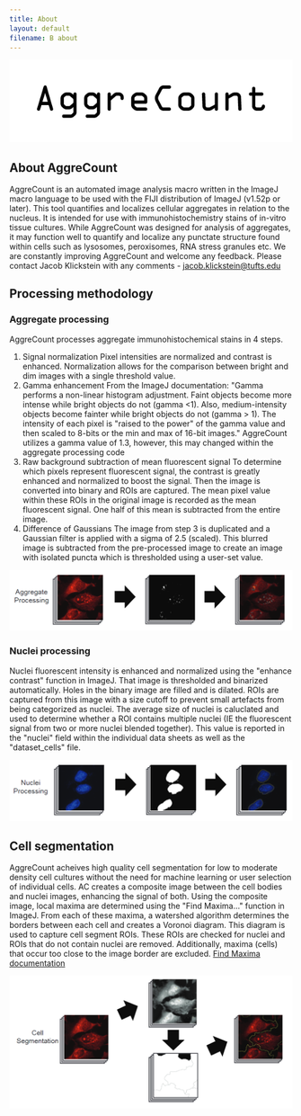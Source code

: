 ```yaml
---
title: About
layout: default
filename: B about
--- 
```


![aggrecount logo](https://github.com/AggreCount/aggrecount.github.io/blob/master/AC_logo1.png?raw=true)

## About AggreCount

AggreCount is an automated image analysis macro written in the ImageJ macro language to be used with the FIJI distribution of ImageJ (v1.52p or later). This tool quantifies
and localizes cellular aggregates in relation to the nucleus. It is intended for use with immunohistochemistry stains of in-vitro tissue cultures. While AggreCount was designed for
analysis of aggregates, it may function well to quantify and localize any punctate structure found within cells such as lysosomes, peroxisomes, RNA stress granules etc. We are constantly
improving AggreCount and welcome any feedback. 
Please contact Jacob Klickstein with any comments - jacob.klickstein@tufts.edu

## Processing methodology

### Aggregate processing
AggreCount processes aggregate immunohistochemical stains in 4 steps.
1. Signal normalization
  Pixel intensities are normalized and contrast is enhanced. Normalization allows for the comparison between bright and dim images with a single threshold value.
2. Gamma enhancement
  From the ImageJ documentation:
  "Gamma performs a non-linear histogram adjustment. Faint objects become more intense while bright objects do not (gamma <1). Also, medium-intensity objects become
  fainter while bright objects do not (gamma > 1). The intensity of each pixel is "raised to the power" of the gamma value and then scaled to 8-bits or the min and 
  max of 16-bit images."
  AggreCount utilizes a gamma value of 1.3, however, this may changed within the aggregate processing code
3. Raw background subtraction of mean fluorescent signal
  To determine which pixels represent fluorescent signal, the contrast is greatly enhanced and normalized to boost the signal. Then the image is converted into binary
  and ROIs are captured. The mean pixel value within these ROIs in the original image is recorded as the mean fluorescent signal. One half of this mean is subtracted
  from the entire image. 
4. Difference of Gaussians
  The image from step 3 is duplicated and a Gaussian filter is applied with a sigma of 2.5 (scaled). This blurred image is subtracted from the pre-processed image to create
  an image with isolated puncta which is thresholded using a user-set value.

![Image](https://github.com/AggreCount/aggrecount.github.io/blob/master/aggprocess.png?raw=true)

### Nuclei processing
Nuclei fluorescent intensity is enhanced and normalized using the "enhance contrast" function in ImageJ. That image is thresholded and binarized automatically. Holes in the 
binary image are filled and is dilated. ROIs are captured from this image with a size cutoff to prevent small artefacts from being categorized as nuclei. The average size of 
nuclei is caluclated and used to determine whether a ROI contains multiple nuclei (IE the fluorescent signal from two or more nuclei blended together). This value is reported
in the "nuclei" field within the individual data sheets as well as the "dataset_cells" file.

![Image](https://github.com/AggreCount/aggrecount.github.io/blob/master/nucprocess.png?raw=true)

## Cell segmentation
AggreCount acheives high quality cell segmentation for low to moderate density cell cultures without the need for machine learning or user selection of individual cells. AC creates a composite image between the cell bodies and nuclei images, enhancing the signal of both. Using the composite image, local maxima are determined using the "Find Maxima..." function in ImageJ. From each of these maxima, a watershed algorithm determines the borders between each cell and creates a Voronoi diagram. This diagram is used to capture cell segment ROIs. These ROIs are checked for nuclei and ROIs that do not contain nuclei are removed. Additionally, maxima (cells) that occur too close to the image border are excluded.
[Find Maxima documentation](https://imagej.nih.gov/ij/docs/guide/146-29.html)

![Image](https://github.com/AggreCount/aggrecount.github.io/blob/master/cellprocess.png?raw=true)

